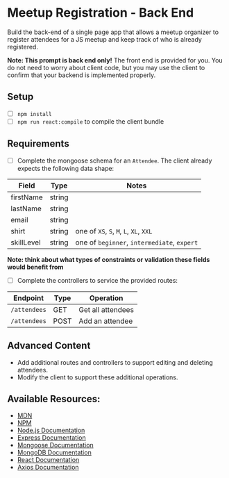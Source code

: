 # Meetup Registration - Back End
Build the back-end of a single page app that allows a meetup organizer to register attendees for a JS meetup and keep track of who is already registered.

**Note: This prompt is back end only!** The front end is provided for you. You do not need to worry about client code, but you may use the client to confirm that your backend is implemented properly.

## Setup

- [ ] `npm install`
- [ ] `npm run react:compile` to compile the client bundle

## Requirements

- [ ] Complete the mongoose schema for an `Attendee`. The client already expects the following data shape:

| Field          | Type            | Notes                                       |
|----------------|-----------------|---------------------------------------------|
| firstName      | string          |                                             |
| lastName       | string          |                                             |
| email          | string          |                                             |
| shirt          | string          | one of `XS`, `S`, `M`, `L`, `XL`, `XXL`     |
| skillLevel     | string          | one of `beginner`, `intermediate`, `expert` | 

**Note: think about what types of constraints or validation these fields would benefit from**

- [ ] Complete the controllers to service the provided routes:

| Endpoint          | Type   | Operation                 |
|-------------------|--------|---------------------------|
| `/attendees`      | GET    | Get all attendees         |
| `/attendees`      | POST   | Add an attendee           |

## Advanced Content

- Add additional routes and controllers to support editing and deleting attendees.
- Modify the client to support these additional operations.

## Available Resources:

- [MDN](https://developer.mozilla.org/bm/docs/Web/JavaScript)
- [NPM](https://www.npmjs.com/)
- [Node.js Documentation](https://nodejs.org/en/)
- [Express Documentation](https://expressjs.com/)
- [Mongoose Documentation](http://mongoosejs.com/)
- [MongoDB Documentation](https://docs.mongodb.com/)
- [React Documentation](https://reactjs.org/docs/hello-world.html)
- [Axios Documentation](https://github.com/axios/axios)
